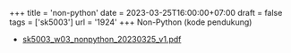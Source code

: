+++
title = 'non-python'
date = 2023-03-25T16:00:00+07:00
draft = false
tags = ['sk5003']
url = '1924'
+++
Non-Python (kode pendukung)
<!--more-->

+ [sk5003_w03_nonpython_20230325_v1.pdf](https://zenodo.org/doi/10.5281/zenodo.7768763)
